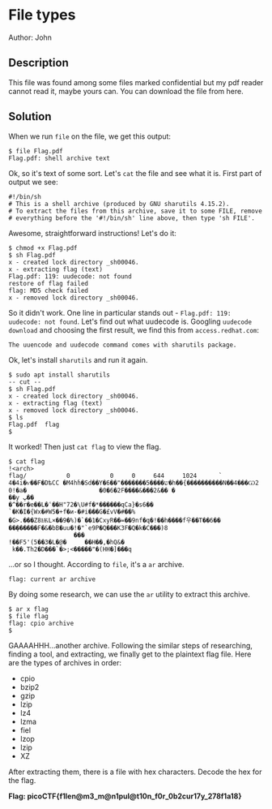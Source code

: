 # File types
Author: John
## Description
This file was found among some files marked confidential but my pdf reader cannot read it, maybe yours can.
You can download the file from here.

## Solution

When we run `file` on the file, we get this output:
```
$ file Flag.pdf
Flag.pdf: shell archive text
```
Ok, so it's text of some sort. Let's `cat` the file and see what it is.
First part of output we see:
```
#!/bin/sh
# This is a shell archive (produced by GNU sharutils 4.15.2).
# To extract the files from this archive, save it to some FILE, remove
# everything before the '#!/bin/sh' line above, then type 'sh FILE'.
```
Awesome, straightforward instructions! Let's do it:
```
$ chmod +x Flag.pdf
$ sh Flag.pdf
x - created lock directory _sh00046.
x - extracting flag (text)
Flag.pdf: 119: uudecode: not found
restore of flag failed
flag: MD5 check failed
x - removed lock directory _sh00046.
```
So it didn't work. One line in particular stands out - `Flag.pdf: 119: uudecode: not found`.
Let's find out what uudecode is. Googling `uudecode download` and
choosing the first result, we find this from `access.redhat.com`:
```
The uuencode and uudecode command comes with sharutils package.
```
Ok, let's install `sharutils` and run it again.
```
$ sudo apt install sharutils
-- cut --
$ sh Flag.pdf
x - created lock directory _sh00046.
x - extracting flag (text)
x - removed lock directory _sh00046.
$ ls
Flag.pdf  flag
$
```
It worked! Then just `cat flag` to view the flag.

```
$ cat flag
!<arch>
flag/           0           0     0     644     1024      `
4�4i�ѵ��F�DѣCC �M4hɦ�Sd��Y�6��"�������ש����5�h��{����������N��4���Ѡ2
0!�a�                    �0�6�2F����&���2&�� �
��y ڀ��
�^��r�e��L�ʿ��H"72�\U#f�*������qCa}�s6��
`�K�I�{Wx�#W5�+f�и-�#i���G�£vV�#��%
�G>.���Z8ѬL×��9�%)�`��1�CxyR��=��9nf�q�!��h����f우��T��6��      ��݆������F�&�ؘbB�uu�!�"`e9P�Q���K3F�Q�k�C���)8
                  ���
!��F5'(5��3�L�@�     ��H��,�hQ&�
 k��.Th2�D���`�>;<�����"�(HH�]���q
```

...or so I thought. According to `file`, it's a `ar` archive.
```
flag: current ar archive
```
By doing some research, we can use the `ar` utility to extract this archive.
```
$ ar x flag
$ file flag
flag: cpio archive
$
```
GAAAAHHH...another archive. Following the similar steps of researching, finding a tool,
and extracting, we finally get to the plaintext flag file. Here are the types of 
archives in order:
- cpio
- bzip2
- gzip
- lzip
- lz4
- lzma
- fiel
- lzop
- lzip
- XZ

After extracting them, there is a file with hex characters. Decode the hex for the flag.

**Flag: picoCTF{f1len@m3_m@n1pul@t10n_f0r_0b2cur17y_278f1a18}**